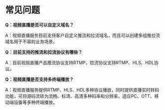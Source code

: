 # 常见问题

**Q：视频直播是否可以自定义域名？**

A：视频直播服务目前支持客户自定义推流和拉流域名，而且可以创建多组推拉流域名用于不容的业务场景。


**Q：目前支持的推流和拉流协议有哪些？**

A：目前视频直播产品推流协议支持RTMP，拉流协议支持RTMP、HLS、HDL协议。


**Q：视频直播是否支持多终端播放？**

A：视频直播服务提供RTMP、HLS、HDL多种协议播放，同时提供直播实时转码功能，可将源码流转为流畅、标清、高清多种码率和分辨率，适应PC、OTT、移动端设备等多种终端播放。


